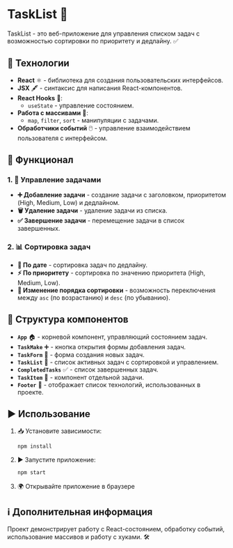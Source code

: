 # TaskList 📝

TaskList - это веб-приложение для управления списком задач с возможностью сортировки по приоритету и дедлайну. ✅

## 🚀 Технологии

- **React** ⚛️ - библиотека для создания пользовательских интерфейсов.
- **JSX** 🖋️ - синтаксис для написания React-компонентов.
- **React Hooks** 🎣:
  - `useState` - управление состоянием.
- **Работа с массивами** 🔄:
  - `map`, `filter`, `sort` - манипуляции с задачами.
- **Обработчики событий** 🖱️ - управление взаимодействием пользователя с интерфейсом.

## 🔧 Функционал

### 1. 📌 Управление задачами

- **➕ Добавление задачи** - создание задачи с заголовком, приоритетом (High, Medium, Low) и дедлайном.
- **🗑️ Удаление задачи** - удаление задачи из списка.
- **✅ Завершение задачи** - перемещение задачи в список завершенных.

### 2. 📊 Сортировка задач

- **📅 По дате** - сортировка задач по дедлайну.
- **⚡ По приоритету** - сортировка по значению приоритета (High, Medium, Low).
- **🔄 Изменение порядка сортировки** - возможность переключения между `asc` (по возрастанию) и `desc` (по убыванию).

## 📂 Структура компонентов

- **`App`** 🏠 - корневой компонент, управляющий состоянием задач.
- **`TaskMake`** ➕ - кнопка открытия формы добавления задач.
- **`TaskForm`** 📝 - форма создания новых задач.
- **`TaskList`** 📃 - список активных задач с сортировкой и управлением.
- **`CompletedTasks`** ✅ - список завершенных задач.
- **`TaskItem`** 📌 - компонент отдельной задачи.
- **`Footer`** 📄 - отображает список технологий, использованных в проекте.

## ▶️ Использование

1. 📥 Установите зависимости:
   ```sh
   npm install
   ```
2. ▶️ Запустите приложение:
   ```sh
   npm start
   ```
3. 🌍 Открывайте приложение в браузере

## ℹ️ Дополнительная информация

Проект демонстрирует работу с React-состоянием, обработку событий, использование массивов и работу с хуками. 🛠️

